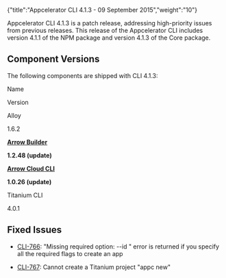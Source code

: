 {"title":"Appcelerator CLI 4.1.3 - 09 September 2015","weight":"10"} 

Appcelerator CLI 4.1.3 is a patch release, addressing high-priority issues from previous releases. This release of the Appcelerator CLI includes version 4.1.1 of the NPM package and version 4.1.3 of the Core package.

## Component Versions

The following components are shipped with CLI 4.1.3:

Name

Version

Alloy

1.6.2

**[Arrow Builder](/docs/appc/Axway_API_Builder/API_Builder/API_Builder_Release_Notes/)**

**1.2.48 (update)**

**[Arrow Cloud CLI](/docs/appc/Axway_API_Builder/AMPLIFY_Runtime_Services/AMPLIFY_Runtime_Services_Release_Notes/)**

**1.0.26 (update)**

Titanium CLI

4.0.1

## Fixed Issues

*   [CLI-766](https://jira.appcelerator.org/browse/CLI-766): "Missing required option: --id <value>" error is returned if you specify all the required flags to create an app
    
*   [CLI-767](https://jira.appcelerator.org/browse/CLI-767): Cannot create a Titanium project "appc new"